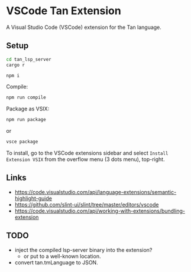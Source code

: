 # VSCode Tan Extension

A Visual Studio Code (VSCode) extension for the Tan language.

## Setup

```sh
cd tan_lsp_server
cargo r
```

```sh
npm i
```

Compile:

```sh
npm run compile
```

Package as VSIX:

```sh
npm run package
```

or

```sh
vsce package
```

To install, go to the VSCode extensions sidebar and select `Install Extension VSIX` from the overflow menu (3 dots menu), top-right.

## Links

- https://code.visualstudio.com/api/language-extensions/semantic-highlight-guide
- https://github.com/slint-ui/slint/tree/master/editors/vscode
- https://code.visualstudio.com/api/working-with-extensions/bundling-extension

## TODO

- inject the compiled lsp-server binary into the extension?
  - or put to a well-known location.
- convert tan.tmLanguage to JSON.